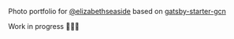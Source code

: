Photo portfolio for [@elizabethseaside](https://www.instagram.com/elizabethseaside_photography/) based on [gatsby-starter-gcn](https://github.com/ryanwiemer/gatsby-starter-gcn)

Work in progress 🚧🚧🚧


